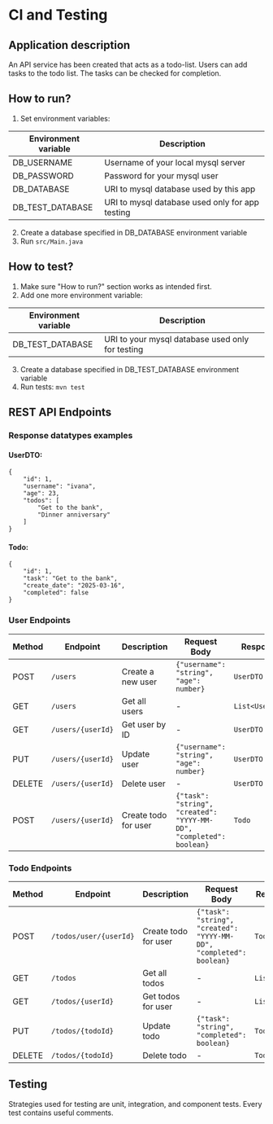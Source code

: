 # CI and Testing

## Application description

An API service has been created that acts as a todo-list. Users can add tasks to the todo list. The tasks can
be checked for completion.

## How to run?
1. Set environment variables:

| Environment variable | Description                                     |
|----------------------|-------------------------------------------------|
| DB_USERNAME          | Username of your local mysql server             |
| DB_PASSWORD          | Password for your mysql user                    |
| DB_DATABASE          | URI to mysql database used by this app          |
| DB_TEST_DATABASE     | URI to mysql database used only for app testing |

2. Create a database specified in DB_DATABASE environment variable
3. Run `src/Main.java`

## How to test?
1. Make sure "How to run?" section works as intended first.
2. Add one more environment variable:

| Environment variable | Description                                      |
|----------------------|--------------------------------------------------|
| DB_TEST_DATABASE     | URI to your mysql database used only for testing |

3. Create a database specified in DB_TEST_DATABASE environment variable
4. Run tests: `mvn test` 

## REST API Endpoints

### Response datatypes examples

#### UserDTO:
```aiignore
{
    "id": 1,
    "username": "ivana",
    "age": 23,
    "todos": [
        "Get to the bank",
        "Dinner anniversary"
    ]
}
```

#### Todo:
```aiignore
{
    "id": 1,
    "task": "Get to the bank",
    "create_date": "2025-03-16",
    "completed": false
}
```

### User Endpoints

| Method | Endpoint | Description | Request Body | Response |
|--------|----------|-------------|--------------|----------|
| POST | `/users` | Create a new user | `{"username": "string", "age": number}` | `UserDTO` |
| GET | `/users` | Get all users | - | `List<UserDTO>` |
| GET | `/users/{userId}` | Get user by ID | - | `UserDTO` |
| PUT | `/users/{userId}` | Update user | `{"username": "string", "age": number}` | `UserDTO` |
| DELETE | `/users/{userId}` | Delete user | - | `UserDTO` |
| POST | `/users/{userId}` | Create todo for user | `{"task": "string", "created": "YYYY-MM-DD", "completed": boolean}` | `Todo` |

### Todo Endpoints

| Method | Endpoint | Description | Request Body | Response |
|--------|----------|-------------|--------------|----------|
| POST | `/todos/user/{userId}` | Create todo for user | `{"task": "string", "created": "YYYY-MM-DD", "completed": boolean}` | `Todo` |
| GET | `/todos` | Get all todos | - | `List<Todo>` |
| GET | `/todos/{userId}` | Get todos for user | - | `List<Todo>` |
| PUT | `/todos/{todoId}` | Update todo | `{"task": "string", "completed": boolean}` | `Todo` |
| DELETE | `/todos/{todoId}` | Delete todo | - | `Todo` |


## Testing

Strategies used for testing are unit, integration, and component tests. Every test contains useful comments.
